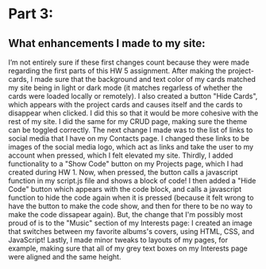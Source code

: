 # Part 3:
## What enhancements I made to my site:

I’m not entirely sure if these first changes count because they were made regarding the first parts of this HW 5 assignment. After making the project-cards, I made sure that the background and text color of my cards matched my site being in light or dark mode (it matches regarless of whether the cards were loaded locally or remotely). I also created a button "Hide Cards", which appears with the project cards and causes itself and the cards to disappear when clicked. I did this so that it would be more cohesive with the rest of my site. I did the same for my CRUD page, making sure the theme can be toggled correctly. The next change I made was to the list of links to social media that I have on my Contacts page. I changed these links to be images of the social media logo, which act as links and take the user to my account when pressed, which I felt elevated my site. Thirdly, I added functionality to a "Show Code" button on my Projects page, which I had created during HW 1. Now, when pressed, the button calls a javascript function in my script.js file and shows a block of code! I then added a "Hide Code" button which appears with the code block, and calls a javascript function to hide the code again when it is pressed (because it felt wrong to have the button to make the code show, and then for there to be no way to make the code dissapear again). But, the change that I'm possibly most proud of is to the "Music" section of my Interests page: I created an image that switches between my favorite albums's covers, using HTML, CSS, and JavaScript! Lastly, I made minor tweaks to layouts of my pages, for example, making sure that all of my grey text boxes on my Interests page were aligned and the same height.
